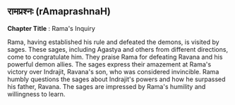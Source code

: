 ## रामप्रश्नः (rAmaprashnaH)
**Chapter Title** : Rama's Inquiry

Rama, having established his rule and defeated the demons, is visited by sages. These sages, including Agastya and others from different directions, come to congratulate him. They praise Rama for defeating Ravana and his powerful demon allies. The sages express their amazement at Rama's victory over Indrajit, Ravana's son, who was considered invincible. Rama humbly questions the sages about Indrajit's powers and how he surpassed his father, Ravana. The sages are impressed by Rama's humility and willingness to learn.